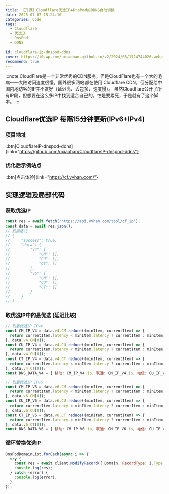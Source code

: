 ```yaml
---
title: 【开源】Cloudflare优选IP➕DnsPod的DDNS自动切换
date: 2025-07-07 15:24:10
categories: Code
tags:
  - Cloudflare
  - 优选IP
  - DnsPod
  - DDNS

id: cloudflare-ip-dnspod-ddns
cover: https://i0.wp.com/uxiaohan.github.io/v2/2024/08/1724744026.webp
recommend: true
---
```


:::note
CloudFlare是一个非常优秀的CDN服务，但是CloudFlare也有一个大的毛病——大陆访问速度很慢。国外很多网站都在使用 Cloudflare CDN，但分配给中国内地访客的IP并不友好（延迟高、丢包多、速度慢）。
虽然Cloudflare公开了所有IP段，但想要在这么多IP中找到适合自己的，怕是要累死，于是就有了这个脚本。
:::

## Cloudflare优选IP 每隔15分钟更新(IPv6+IPv4)

### 项目地址

::btn[CloudflareIP-dnspod-ddns]{link="https://github.com/uxiaohan/CloudflareIP-dnspod-ddns"}

### 优化后示例站点

::btn[点击体验]{link="https://cf.vvhan.com/"}

## 实现逻辑及局部代码

### 获取优选IP

```js
const res = await fetch("https://api.vvhan.com/tool/cf_ip");
const data = await res.json();
// 数据格式
// {
//     "success": true,
//     "data": {
//         "v4": {
//             "CM": [],
//             "CU": [],
//             "CT": []
//         },
//         "v6": {
//             "CM": [],
//             "CU": [],
//             "CT": []
//         }
//     }
// }
```

### 取优选IP中的最优选 (延迟比较)

```js
// 取最优选IP IPv4
const CM_IP_V4 = data.v4.CM.reduce((minItem, currentItem) => {
  return currentItem.latency < minItem.latency ? currentItem : minItem;
}, data.v4.CM[0]);
const CU_IP_V4 = data.v4.CU.reduce((minItem, currentItem) => {
  return currentItem.latency < minItem.latency ? currentItem : minItem;
}, data.v4.CU[0]);
const CT_IP_V4 = data.v4.CT.reduce((minItem, currentItem) => {
  return currentItem.latency < minItem.latency ? currentItem : minItem;
}, data.v4.CT[0]);
const DNS_DATA_V4 = { 移动: CM_IP_V4.ip, 联通: CM_IP_V4.ip, 电信: CU_IP_V4.ip, 默认: CT_IP_V4.ip };

// 取最优选IP IPv6
const CM_IP_V6 = data.v6.CM.reduce((minItem, currentItem) => {
  return currentItem.latency < minItem.latency ? currentItem : minItem;
}, data.v6.CM[0]);
const CU_IP_V6 = data.v6.CU.reduce((minItem, currentItem) => {
  return currentItem.latency < minItem.latency ? currentItem : minItem;
}, data.v6.CU[0]);
const CT_IP_V6 = data.v6.CT.reduce((minItem, currentItem) => {
  return currentItem.latency < minItem.latency ? currentItem : minItem;
}, data.v6.CT[0]);
const DNS_DATA_V6 = { 移动: CM_IP_V6.ip, 联通: CM_IP_V6.ip, 电信: CU_IP_V6.ip, 默认: CT_IP_V6.ip };
```

### 循环替换优选IP

```js
DnsPodDomainList.forEach(async i => {
  try {
    const res = await client.ModifyRecord({ Domain, RecordType: i.Type, RecordLine: "", RecordLineId: i.LineId, Value: i.Type == "A" ? DNS_DATA_V4[i.Line] : DNS_DATA_V6[i.Line], RecordId: i.RecordId, SubDomain });
    console.log(res);
  } catch (error) {
    console.log(error);
  }
});
```
